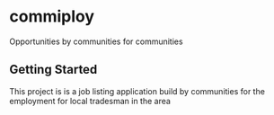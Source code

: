 # commiploy

Opportunities by communities for communities

## Getting Started

This project is is a job listing application build by communities for the employment for local tradesman in the area